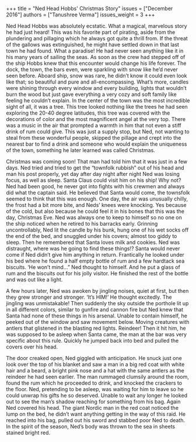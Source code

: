+++
title = "Ned Head Hobbs' Christmas Story"
issues = ["December 2016"]
authors = ["Tanushree Verma"]
issues_weight = 3
+++

Ned Head Hobbs was absolutely ecstatic. What a magical, marvelous story he had just heard! This was his favorite part of pirating, aside from the plundering and pillaging which he always got quite a thrill from.  If the threat of the gallows was extinguished, he might have settled down in that last town he had found. What a paradise! He had never seen anything like it in his many years of sailing the seas. As soon as the crew had stepped off of the ship Hobbs knew that this encounter would change his life forever. The dock, the town, the bars even, were sparkling with snow like he’d never seen before. Aboard ship, snow was rare, he didn’t know it could even look like that; so beautiful and pure and all-encompassing. What’s more, candles were shining through every window and every building, lights that wouldn’t burn the wood but just gave everything a very cozy and soft family like feeling he couldn’t explain. In the center of the town was the most incredible sight of all, it was a tree.  This tree looked nothing like the trees he had seen exploring the 20-40 degree latitudes, this tree was covered with the decorations of color and the most magnificent angel at the very top. There was a music in the air that prompted a warmth in him that not even a stiff drink of rum could give. This was just a supply stop, but Ned, not wanting to steal from these wonderful people, skipped the pillage and crept into the nearest bar to find a drink and someone who would explain the uniqueness of the town, something he later learned was called Christmas.

Christmas was coming soon! That man had told him that it was just in a few days. Ned tried and tried to get the “townfolk rubbish” out of his head and man his post properly, yet day after day night after night Ned was losing focus, as well as sleep. Santa Claus could visit him on his ship! Why not? Ned had been good, he never got into fights with his crewmen and always did what the captain said. He believed that Santa would come, the townsfolk seemed to think that this was enough. One day, the air was unusually chilly, the frost had a bit more bite, and Neds’ knees were knocking. Yes because of the cold, but also because he could feel it in his bones that this was the day, Christmas Eve. Ned was always one to keep to himself so no one on the ship noticed when he retired to his barracks early. Grinning uncontrollably, Ned lit the candle by his bunk, hung one of his wet socks off the end of the bed, and snuggled under his covers; almost too giddy to sleep. Then he remembered that Santa loves milk and cookies. Ned was distraught, where was he going to find these things!? Santa would never come if Ned didn’t give him anything in return. Frantically he looked under his bed where he found a half empty bottle of rum and a few hardtack sea biscuits. ‘He won’t mind…” Ned thought to himself. And he put a glass of rum and the biscuits out for his jolly visitor. He finished the rest of the bottle and was out like a light.

A few hours later, Ned was awoken by jingling noises, quiet at first, but then they grew stronger and stronger. ‘It’s HIM!’ He thought excitedly. The jingling was unmistakable! Then suddenly the sky outside the porthole lit up in all different colors, similar to gunfire and cannon fire but Ned knew that Santa had none of these things in his arsenal. Unable to contain himself, he peeked out of the window and saw movement below. Moving creatures with antlers that glistened in the blasting red lights. Reindeer! Then it hit him, he was supposed to be asleep when Santa came, the man at the bar was very specific about this rule.  Quickly he jumped back into bed and pulled the covers over his head.

The door creaked open, Ned giggled with anticipation. He snuck just one look over the top of his blanket and saw a man in a big red coat with white hair and a beard, a bright pink nose and a hat with the same antlers as the reindeer he had seen earlier. The man rummaged clumsily around the room, found the rum which he proceeded to drink, and knocked the crackers to the floor. Ned, pretending to be asleep, was waiting for him to leave so he could unwrap his gifts he so deserved. Unable to wait any longer he looked out to see the man’s shadow reaching for something from his bag. Again Ned covered his head. The giant Nordic man in the red coat noticed the lump on the bed, he didn’t want anything getting in the way of this raid. He reached into his bag, pulled out his sword and stabbed poor Ned to death. In the spirit of the season, Ned’s body was thrown to the sea in sheets stained bright red.
